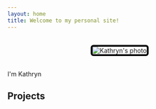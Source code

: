 ```yaml
---
layout: home
title: Welcome to my personal site!
---
```

<div style="display: flex; justify-content: center; margin: 2rem 0;">
  <img src="/assets/pics/pfpic.jpg" alt="Kathryn's photo" 
       style="border: 4px solid black; border-radius: 6px; max-width: 300px; height: auto;" />
</div>

 I'm Kathryn

## Projects
